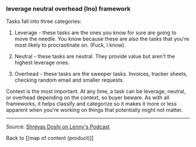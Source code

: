 ### leverage neutral overhead (lno) framework

Tasks fall into three categories:

1. Leverage - these tasks are the ones you know for sure are going to move the needle. You know because these are also the tasks that you're most likely to procrastinate on. (Fuck, I know).
 
2. Neutral - these tasks are neutral. They provide value but aren't the highest leverage ones.

3. Overhead - these tasks are the sweeper tasks. Invoices, tracker sheets, checking random email and smaller requests.

Context is the most important. At any time, a task can be leverage, neutral, or overhead depending on the context, so buyer beware. As with all frameworks, it helps classify and categorize so it makes it more or less apparent when you're working on things that potentially might not matter.

---

Source: [Shreyas Doshi on Lenny's Podcast](https://open.spotify.com/episode/46ESEeVyHHA6sWE0AdfzTs?si=8a6cc8cc2f6747d4)

Back to [[map of content (product)]]